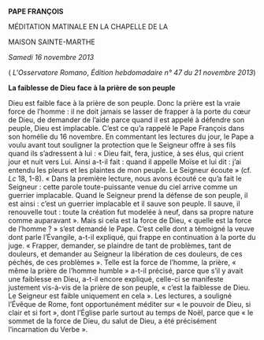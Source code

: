 **PAPE FRANÇOIS**

MÉDITATION MATINALE EN LA CHAPELLE DE LA

MAISON SAINTE-MARTHE

*Samedi 16 novembre 2013*

( *L'Osservatore Romano*, *Édition hebdomadaire n° 47 du 21 novembre 2013*)

**La faiblesse de Dieu face à la prière de son peuple**

Dieu est faible face à la prière de son peuple. Donc la prière est la vraie force de l’homme : il ne doit jamais se lasser de frapper à la porte du cœur de Dieu, de demander de l’aide parce quand il est appelé à défendre son peuple, Dieu est implacable. C’est ce qu’a rappelé le Pape François dans son homélie du 16 novembre. En commentant les lectures du jour, le Pape a voulu avant tout souligner la protection que le Seigneur offre à ses fils quand ils s’adressent à lui : « Dieu fait, fera, justice, à ses élus, qui crient jour et nuit vers Lui. Ainsi a-t-il fait : quand il appelle Moïse et lui dit : j’ai entendu les pleurs et les plaintes de mon peuple. Le Seigneur écoute » (cf. *Lc* 18, 1-8). « Dans la première lecture, nous avons écouté ce qu’a fait le Seigneur : cette parole toute-puissante venue du ciel arrive comme un guerrier implacable. Quand le Seigneur prend la défense de son peuple, il est ainsi : c’est un guerrier implacable et il sauve son peuple. Il sauve, il renouvelle tout : toute la création fut modelée à neuf, dans sa propre nature comme auparavant ». Mais si cela est la force de Dieu, « quelle est la force de l’homme ? » s’est demandé le Pape. C’est celle dont a témoigné la veuve dont parle l’Évangile, a-t-il expliqué, qui frappe en continuation à la porte du juge. « Frapper, demander, se plaindre de tant de problèmes, tant de douleurs, et demander au Seigneur la libération de ces douleurs, de ces péchés, de ces problèmes ». Telle est la force de l’homme, la prière, « même la prière de l’homme humble » a-t-il précisé, parce que s’il y avait une faiblesse en Dieu, a-t-il encore expliqué, celle-ci se manifeste justement vis-à-vis de la prière de son peuple, « c’est la faiblesse de Dieu. Le Seigneur est faible uniquement en cela ». Les lectures, a souligné l’Évêque de Rome, font opportunément méditer sur « le pouvoir de Dieu, si clair et si fort », dont l’Église parle surtout au temps de Noël, parce que « le sommet de la force de Dieu, du salut de Dieu, a été précisément l’incarnation du Verbe ».